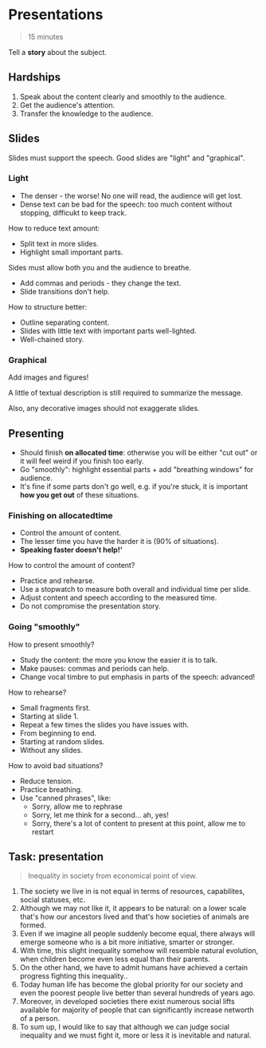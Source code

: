 # Presentations

> 15 minutes

Tell a **story** about the subject.

## Hardships

1. Speak about the content clearly and smoothly to the audience.
2. Get the audience's attention.
3. Transfer the knowledge to the audience.

## Slides

Slides must support the speech.
Good slides are "light" and "graphical".

### Light

- The denser - the worse! No one will read, the audience will get lost.
- Dense text can be bad for the speech: too much content without stopping, difficukt to keep track.

How to reduce text amount:
- Split text in more slides.
- Highlight small important parts.

Sides must allow both you and the audience to breathe.
- Add commas and periods - they change the text.
- Slide transitions don't help.

How to structure better:
- Outline separating content.
- Slides with little text with important parts well-lighted.
- Well-chained story.

### Graphical

Add images and figures!

A little of textual description is still required to summarize the message.

Also, any decorative images should not exaggerate slides.

## Presenting

- Should finish **on allocated time**: otherwise you will be either "cut out" or it will feel weird if you finish too early.
- Go "smoothly": highlight essential parts + add "breathing windows" for audience.
- It's fine if some parts don't go well, e.g. if you're stuck, it is important **how you get out** of these situations.

### Finishing on allocatedtime

- Control the amount of content.
- The lesser time you have the harder it is (90% of situations).
- **Speaking faster doesn't help!'**

How to control the amount of content?
- Practice and rehearse.
- Use a stopwatch to measure both overall and individual time per slide.
- Adjust content and speech according to the measured time.
- Do not compromise the presentation story.

### Going "smoothly"

How to present smoothly?
- Study the content: the more you know the easier it is to talk.
- Make pauses: commas and periods can help.
- Change vocal timbre to put emphasis in parts of the speech: advanced!

How to rehearse?
- Small fragments first.
- Starting at slide 1.
- Repeat a few times the slides you have issues with.
- From beginning to end.
- Starting at random slides.
- Without any slides.

How to avoid bad situations?
- Reduce tension.
- Practice breathing.
- Use "canned phrases", like:
    + Sorry, allow me to rephrase
    + Sorry, let me think for a second... ah, yes!
    + Sorry, there's a lot of content to present at this point, allow me to restart



## Task: presentation

> Inequality in society from economical point of view.

1. The society we live in is not equal in terms of resources, capabilites, social statuses, etc.
2. Although we may not like it, it appears to be natural: on a lower scale that's how our ancestors lived and that's how societies of animals are formed.
3. Even if we imagine all people suddenly become equal, there always will emerge someone who is a bit more initiative, smarter or stronger.
4. With time, this slight inequality somehow will resemble natural evolution, when children become even less equal than their parents.
4. On the other hand, we have to admit humans have achieved a certain progress fighting this inequality..
5. Today human life has become the global priority for our society and even the poorest people live better than several hundreds of years ago.
6. Moreover, in developed societies there exist numerous social lifts available for majority of people that can significantly increase networth of a person.
7. To sum up, I would like to say that although we can judge social inequality and we must fight it, more or less it is inevitable and natural.
